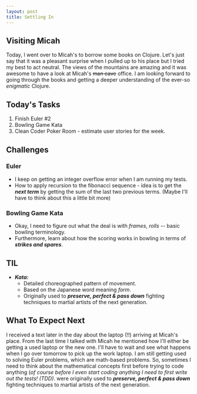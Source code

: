 ```yaml
---
layout: post
title: Settling In
---
```


## Visiting Micah

Today, I went over to Micah's to borrow some books on Clojure. Let's just say that it was a pleasant surprise when I pulled up to his place but I tried my best to act neutral. The views of the mountains are amazing and it was awesome to have a look at Micah's ~~man cave~~ office. I am looking forward to going through the books and getting a deeper understanding of the ever-so _enigmatic_ Clojure. 

## Today's Tasks 
1. Finish Euler #2
2. Bowling Game Kata
3. Clean Coder Poker Room - estimate user stories for the week. 

## Challenges 

### Euler
- I keep on getting an integer overflow error when I am running my tests. 
- How to apply recursion to the fibonacci sequence - idea is to get the **_next term_** by getting the sum of the last two previous terms. (Maybe I'll have to think about this a little bit more) 

### Bowling Game Kata
- Okay, I need to figure out what the deal is with _frames_, _rolls_ -- basic bowling terminology. 
- Furthermore, learn about how the scoring works in bowling in terms of **_strikes and spares_**. 

## TIL 
- **_Kata:_** 
  - Detailed choreographed pattern of movement.
  - Based on the Japanese word meaning _form_.
  - Originally used to ***preserve, perfect & pass down*** fighting techniques to martial artists of the next generation. 

## What To Expect Next

I received a text later in the day about the laptop (!!) arriving at Micah's place. From the last time I talked with Micah he mentioned how I'll either be getting a used laptop or the new one. I'll have to wait and see what happens when I go over tomorrow to pick up the work laptop. I am still getting used to solving Euler problems, which are math-based problems. So, sometimes I need to think about the mathematical concepts first before trying to code anything (_of course before I even start coding anything I need to first write out the tests! (TDD)_. were originally used to ***preserve, perfect & pass down*** fighting techniques to martial artists of the next generation. 
